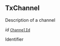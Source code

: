 

## TxChannel  


Description of a channel

  
<article>

*id* [`ChannelId`](/docs/channelid--page#channelid) 

Identifier

</article>

